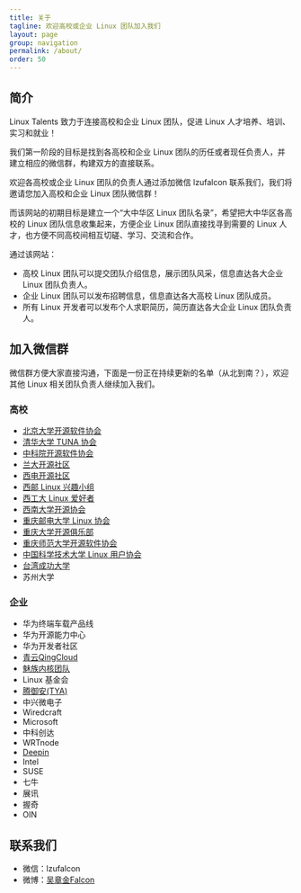 ```yaml
---
title: 关于
tagline: 欢迎高校或企业 Linux 团队加入我们
layout: page
group: navigation
permalink: /about/
order: 50
---
```


## 简介

Linux Talents 致力于连接高校和企业 Linux 团队，促进 Linux 人才培养、培训、实习和就业！

我们第一阶段的目标是找到各高校和企业 Linux 团队的历任或者现任负责人，并建立相应的微信群，构建双方的直接联系。

欢迎各高校或企业 Linux 团队的负责人通过添加微信 lzufalcon 联系我们，我们将邀请您加入高校和企业 Linux 团队微信群！

而该网站的初期目标是建立一个“大中华区 Linux 团队名录”，希望把大中华区各高校的 Linux 团队信息收集起来，方便企业 Linux 团队直接找寻到需要的 Linux 人才，也方便不同高校间相互切磋、学习、交流和合作。

通过该网站：

* 高校 Linux 团队可以提交团队介绍信息，展示团队风采，信息直达各大企业 Linux 团队负责人。
* 企业 Linux 团队可以发布招聘信息，信息直达各大高校 Linux 团队成员。
* 所有 Linux 开发者可以发布个人求职简历，简历直达各大企业 Linux 团队负责人。

## 加入微信群

微信群方便大家直接沟通，下面是一份正在持续更新的名单（从北到南？），欢迎其他 Linux 相关团队负责人继续加入我们。

### 高校

* [北京大学开源软件协会][12]
* [清华大学 TUNA 协会][9]
* [中科院开源软件协会][10]
* [兰大开源社区][2]
* [西电开源社区][3]
* [西邮 Linux 兴趣小组][1]
* [西工大 Linux 爱好者][8]
* [西南大学开源协会][4]
* [重庆邮电大学 Linux 协会][5]
* [重庆大学开源俱乐部][6]
* [重庆师范大学开源软件协会][7]
* [中国科学技术大学 Linux 用户协会][13]
* [台湾成功大学][11]
* 苏州大学

[1]: http://xiyoulinux.org
[2]: http://oss.lzu.edu.cn
[3]: http://linux.xidian.edu.cn
[4]: https://chongqinglug.org/southwest-university-open-source-society/
[5]: https://chongqinglug.org/cqupt-linux-society/
[6]: https://chongqinglug.org/chongqing-university-open-source-society/
[7]: https://chongqinglug.org/chongqing-normal-university-open-source-society/
[8]: http://zhan.renren.com/gun2linux
[9]: https://tuna.moe
[10]: https://www.opencas.org
[11]: http://wiki.csie.ncku.edu.tw/User/jserv
[12]: https://github.com/pkuoss
[13]: https://lug.ustc.edu.cn/wiki/

### 企业

* 华为终端车载产品线
* 华为开源能力中心
* 华为开发者社区
* [青云QingCloud][10002]
* [魅族内核团队][10000]
* Linux 基金会
* [腾御安(TYA)][10003]
* 中兴微电子
* Wiredcraft
* Microsoft
* 中科创达
* WRTnode
* [Deepin][10001]
* Intel
* SUSE
* 七牛
* 展讯
* 握奇
* OIN

[10000]: http://kernel.meizu.com
[10001]: http://www.deepin.org
[10002]: http://www.qingcloud.com
[10003]: http://tya.company

## 联系我们

* 微信：lzufalcon
* 微博：[吴章金Falcon](http://weibo.com/wuzhangjin)
